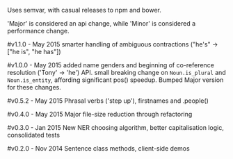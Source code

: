 Uses semvar, with casual releases to npm and bower.

'Major' is considered an api change, while 'Minor' is considered a performance change.

#v1.1.0 - May 2015
smarter handling of ambiguous contractions ("he's" -> ["he is", "he has"])

#v1.0.0 - May 2015
added name genders and beginning of co-reference resolution ('Tony' -> 'he') API.
small breaking change on ```Noun.is_plural``` and ```Noun.is_entity```, affording significant pos() speedup. Bumped Major version for these changes.

#v0.5.2 - May 2015
Phrasal verbs ('step up'), firstnames and .people()

#v0.4.0 - May 2015
Major file-size reduction through refactoring

#v0.3.0 - Jan 2015
New NER choosing algorithm, better capitalisation logic, consolidated tests

#v0.2.0 - Nov 2014
Sentence class methods, client-side demos
